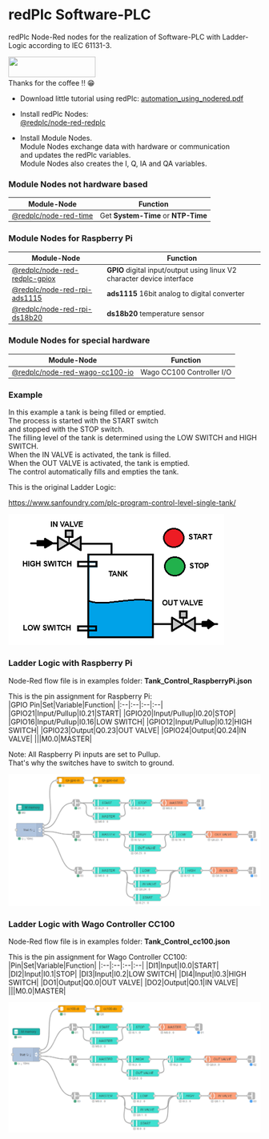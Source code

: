 # redPlc Software-PLC

redPlc Node-Red nodes for the realization of Software-PLC with Ladder-Logic according to IEC 61131-3.

<a href="https://www.buymeacoffee.com/iiot2ka" target="_blank"><img src="https://cdn.buymeacoffee.com/buttons/default-red.png" height="41" width="174"></a><br>
Thanks for the coffee !! 😁

- Download little tutorial using redPlc:
[automation_using_nodered.pdf](https://github.com/redplc/redplc/raw/main/automation_using_nodered.pdf)

- Install redPlc Nodes:<br>
[@redplc/node-red-redplc](https://www.npmjs.com/package/@redplc/node-red-redplc/)

- Install Module Nodes.<br>
Module Nodes exchange data with hardware or communication<br>
and updates the redPlc variables.<br>
Module Nodes also creates the I, Q, IA and QA variables.<br>

### Module Nodes not hardware based 

|Module-Node|Function|
|---|---|
|[@redplc/node-red-time](https://www.npmjs.com/package/@redplc/node-red-time)| Get **System-Time** or **NTP-Time**|

### Module Nodes for Raspberry Pi 

|Module-Node|Function|
|---|---|
|[@redplc/node-red-redplc-gpiox](https://www.npmjs.com/package/@redplc/node-red-redplc-gpiox)|**GPIO** digital input/output using linux V2 character device interface|
|[@redplc/node-red-rpi-ads1115](https://www.npmjs.com/package/@redplc/node-red-rpi-ads1115)|**ads1115** 16bit analog to digital converter|
|[@redplc/node-red-rpi-ds18b20](https://www.npmjs.com/package/@redplc/node-red-rpi-ds18b20) |**ds18b20** temperature sensor|

### Module Nodes for special hardware 
|Module-Node|Function|
|---|---|
|[@redplc/node-red-wago-cc100-io](https://www.npmjs.com/package/@redplc/node-red-wago-cc100-io)|Wago CC100 Controller I/O|

### Example

In this example a tank is being filled or emptied.<br>
The process is started with the START switch<br>
and stopped with the STOP switch.<br>
The filling level of the tank is determined using the LOW SWITCH and HIGH SWITCH.<br>
When the IN VALVE is activated, the tank is filled.<br>
When the OUT VALVE is activated, the tank is emptied.<br>
The control automatically fills and empties the tank.<br>

This is the original Ladder Logic:

https://www.sanfoundry.com/plc-program-control-level-single-tank/

![image info](images/TANK.png)

### Ladder Logic with Raspberry Pi
Node-Red flow file is in examples folder: **Tank_Control_RaspberryPi.json**<br>

This is the pin assignment for Raspberry Pi:<br>
|GPIO Pin|Set|Variable|Function|
|:--|:--|:--|:--|
|GPIO21|Input/Pullup|I0.21|START|
|GPIO20|Input/Pullup|I0.20|STOP|
|GPIO16|Input/Pullup|I0.16|LOW SWITCH|
|GPIO12|Input/Pullup|I0.12|HIGH SWITCH|
|GPIO23|Output|Q0.23|OUT VALVE|
|GPIO24|Output|Q0.24|IN VALVE|
|||M0.0|MASTER|

Note: All Raspberry Pi inputs are set to Pullup.<br>
That's why the switches have to switch to ground.<br>

![image info](images/TANK_CONTROL_RPI.png)

### Ladder Logic with Wago Controller CC100
Node-Red flow file is in examples folder: **Tank_Control_cc100.json**

This is the pin assignment for Wago Controller CC100:<br>
|Pin|Set|Variable|Function|
|:--|:--|:--|:--|
|DI1|Input|I0.0|START|
|DI2|Input|I0.1|STOP|
|DI3|Input|I0.2|LOW SWITCH|
|DI4|Input|I0.3|HIGH SWITCH|
|DO1|Output|Q0.0|OUT VALVE|
|DO2|Output|Q0.1|IN VALVE|
|||M0.0|MASTER|


![image info](images/TANK_CONTROL_CC100.png)
